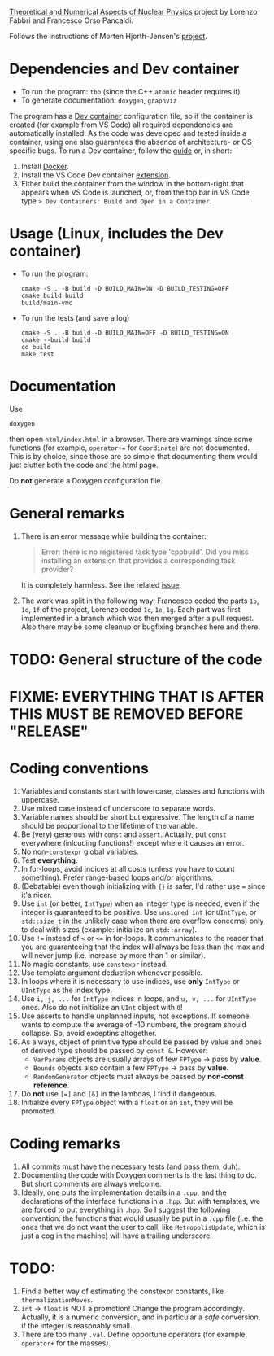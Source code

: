 [Theoretical and Numerical Aspects of Nuclear Physics](https://www.unibo.it/en/study/phd-professional-masters-specialisation-schools-and-other-programmes/course-unit-catalogue/course-unit/2023/433587) project by Lorenzo Fabbri and Francesco Orso Pancaldi.

Follows the instructions of Morten Hjorth-Jensen's [project](https://github.com/CompPhysics/ComputationalPhysics2/blob/gh-pages/doc/Projects/2023/Project1/pdf/Project1.pdf).

# Dependencies and Dev container

- To run the program: `tbb` (since the C++ `atomic` header requires it)
- To generate documentation: `doxygen`, `graphviz`

The program has a [Dev container](https://code.visualstudio.com/docs/devcontainers/containers) configuration file, so if the container is created (for example from VS Code) all required dependencies are automatically installed.
As the code was developed and tested inside a container, using one also guarantees the absence of architecture- or OS-specific bugs.
To run a Dev container, follow the [guide](https://code.visualstudio.com/docs/devcontainers/tutorial) or, in short:
1. Install [Docker](https://www.docker.com/).
2. Install the VS Code Dev container [extension](https://marketplace.visualstudio.com/items?itemName=ms-vscode-remote.remote-containers).
3. Either build the container from the window in the bottom-right that appears when VS Code is launched, or, from the top bar in VS Code, type `> Dev Containers: Build and Open in a Container`.

# Usage (Linux, includes the Dev container)

- To run the program:
    ```
    cmake -S . -B build -D BUILD_MAIN=ON -D BUILD_TESTING=OFF
    cmake build build
    build/main-vmc
    ```
- To run the tests (and save a log)
    ```
    cmake -S . -B build -D BUILD_MAIN=OFF -D BUILD_TESTING=ON
    cmake --build build
    cd build
    make test
    ```

# Documentation

Use
```
doxygen
```
then open `html/index.html` in a browser.
There are warnings since some functions (for example, `operator+=` for `Coordinate`) are not documented.
This is by choice, since those are so simple that documenting them would just clutter both the code and the html page.

Do **not** generate a Doxygen configuration file.

# General remarks

1. There is an error message while building the container:
    > Error: there is no registered task type 'cppbuild'. Did you miss installing an extension that provides a corresponding task provider?

    It is completely harmless. See the related [issue](https://github.com/microsoft/vscode-cpptools/issues/6450).
2. The work was split in the following way: Francesco coded the parts `1b`, `1d`, `1f` of the project, Lorenzo coded `1c`, `1e`, `1g`. Each part was first implemented in a branch which was then merged after a pull request. Also there may be some cleanup or bugfixing branches here and there.

# TODO: General structure of the code

# FIXME: EVERYTHING THAT IS AFTER THIS MUST BE REMOVED BEFORE "RELEASE"

# Coding conventions

1. Variables and constants start with lowercase, classes and functions with uppercase.
2. Use mixed case instead of underscore to separate words.
3. Variable names should be short but expressive. The length of a name should be proportional to the lifetime of the variable.
4. Be (very) generous with `const` and `assert`. Actually, put `const` everywhere (inlcuding functions!) except where it causes an error.
5. No non-`constexpr` global variables.
6. Test **everything**.
7. In for-loops, avoid indices at all costs (unless you have to count something). Prefer range-based loops and/or algorithms.
8. (Debatable) even though initializing with `{}` is safer, I'd rather use `=` since it's nicer.
9. Use `int` (or better, `IntType`) when an integer type is needed, even if the integer is guaranteed to be positive. Use `unsigned int` (or `UIntType`, or `std::size_t` in the unlikely case when there are overflow concerns) only to deal with sizes (example: initialize an `std::array`).
10. Use `!=` instead of `<` or `<=` in for-loops. It communicates to the reader that you are guaranteeing that the index will always be less than the max and will never jump (i.e. increase by more than 1 or similar).
11. No magic constants, use `constexpr` instead.
12. Use template argument deduction whenever possible.
13. In loops where it is necessary to use indices, use **only** `IntType` or `UIntType` as the index type.
14. Use `i, j, ...` for `IntType` indices in loops, and `u, v, ...` for `UIntType` ones. Also do not initialize an `UInt` object with `0`!
15. Use asserts to handle unplanned inputs, not exceptions. If someone wants to compute the average of -10 numbers, the program should collapse. So, avoid exceptins altogether.
16. As always, object of primitive type should be passed by value and ones of derived type should be passed by `const &`. However:
    - `VarParams` objects are usually arrays of few `FPType` &rarr; pass by **value**.
    - `Bounds` objects also contain a few `FPType` &rarr; pass by **value**.
    - `RandomGenerator` objects must always be passed by **non-const reference**.
17.  Do **not** use `[=]` and `[&]` in the lambdas, I find it dangerous.
18.  Initialize every `FPType` object with a `float` or an `int`, they will be promoted.

# Coding remarks

1. All commits must have the necessary tests (and pass them, duh).
2. Documenting the code with Doxygen comments is the last thing to do. But short comments are always welcome.
3. Ideally, one puts the implementation details in a `.cpp`, and the declarations of the interface functions in a `.hpp`. But with templates, we are forced to put everything in `.hpp`. So I suggest the following convention: the functions that would usually be put in a `.cpp` file (i.e. the ones that we do not want the user to call, like `MetropolisUpdate`, which is just a cog in the machine) will have a trailing underscore.

# TODO:

1. Find a better way of estimating the constexpr constants, like `thermalizationMoves`.
2. `int` -> `float` is NOT a promotion! Change the program accordingly. Actually, it is a numeric conversion, and in particular a *safe* conversion, if the integer is reasonably small.
3. There are too many `.val`. Define opportune operators (for example, `operator+` for the masses).